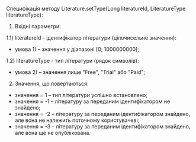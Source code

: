 Специфікація методу Literature.setType(Long literatureId, LiteratureType literatureType):

1) Вхідні параметри:

1.1) literatureId - ідентифікатор літератури (цілочисельне значення):
- умова 1) – значення у діапазоні [0; 1000000000];

1.2) literatureType - тип літератури (рядок символів):
- умова 2) – значення лише "Free", "Trial" або "Paid";

2) Значення, що повертаються:
- значення = 1 – тип літератури успішно встановлено;
- значення = -1 – літературу за переданим ідентифікатором не знайдено;
- значення = -2 – літературу за переданим ідентифікатором знайдено, але вона не належить поточному користувачеві;
- значення = -3 – літературу за переданим ідентифікатором знайдено, але вона ще не опублікована.
